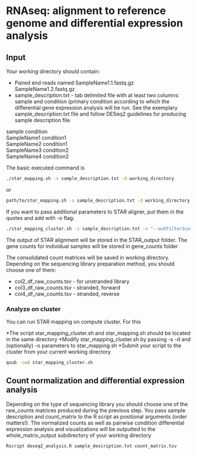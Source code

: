# RNAseq: alignment to reference genome and differential expression analysis

## Input 
Your working directory should contain:
* Paired end reads named SampleName1.1.fastq.gz SampleName1.2.fastq.gz
* sample_description.txt - tab delimited file with at least two columns: sample and condition (primary condition according to which the differential gene expression analysis will be run. See the exemplary sample_description.txt file and follow DESeq2 guidelines for producing sample description file.

sample	condition<br/>
SampleName1	condition1<br/>
SampleName2	condition1<br/>
SampleName3	condition2<br/>
SampleName4	condition2<br/>

The basic executed command is 

```bash
./star_mapping.sh -s sample_description.txt -d working_directory
```
or
 ```bash
path/to/star_mapping.sh -s sample_description.txt -d working_directory
 ```

If you want to pass additional parameters to STAR aligner, put them in the quotes and add with -o flag:

``` bash
./star_mapping_cluster.sh -s sample_description.txt -o "--outFilterScoreMinOverLread 0.3" 
```

The output of STAR alignment will be stored in the STAR_output folder.
The gene counts for individual samples will be stored in gene_counts folder

The consolidated count matrices will be saved in working directory. Depending on the sequencing library preparation method, you should choose one of them:
* col2_df_raw_counts.tsv - for unstranded library
* col3_df_raw_counts.tsv - stranded, forward
* col4_df_raw_counts.tsv - stranded, reverse

### Analyze on cluster
You can run STAR mapping on compute cluster. For this

*The script star_mapping_cluster.sh and star_mapping.sh should be located in the same directory
*Modify star_mapping_cluster.sh by passing -s -d and (optionally) -o parameters to star_mapping.sh
*Submit your script to the cluster from your current working directory

``` bash
qsub -cwd star_mapping_cluster.sh
```

## Count normalization and differential expression analysis

Depending on the type of sequencing library you should choose one of the raw_counts matrices produced during the previous step. You pass sample description and count_matrix to the R script as positional arguments (order matters!). The normalized counts as well as pairwise condition differential expression analysis and visualizations will be outputted to the whole_matrix_output subdirectory of your working directory

``` bash
Rscript deseq2_analysis.R sample_description.txt count_matrix.tsv
```
